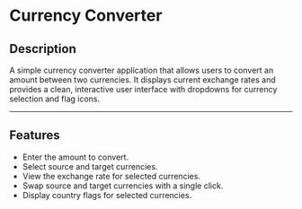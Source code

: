 # Currency Converter

## Description
A simple currency converter application that allows users to convert an amount between two currencies. It displays current exchange rates and provides a clean, interactive user interface with dropdowns for currency selection and flag icons.

---

## Features
- Enter the amount to convert.
- Select source and target currencies.
- View the exchange rate for selected currencies.
- Swap source and target currencies with a single click.
- Display country flags for selected currencies.
